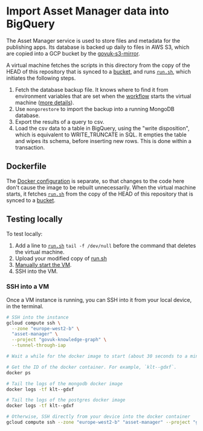 # Import Asset Manager data into BigQuery

The Asset Manager service is used to store files and metadata for the publishing apps. Its database is backed up daily to files in AWS S3, which are copied into a GCP bucket by the [govuk-s3-mirror][govuk-s3-mirror].

A virtual machine fetches the scripts in this directory from the copy of the HEAD of this repository that is synced to a [bucket][bucket], and runs [`run.sh`][run.sh], which initiates the following steps.

1. Fetch the database backup file. It knows where to find it from environment variables that are set when the [workflow][workflow-terraform] starts the virtual machine ([more details][docker]).
2. Use `mongorestore` to import the backup into a running MongoDB database.
3. Export the results of a query to csv.
4. Load the csv data to a table in BigQuery, using the "write disposition", which is equivalent to WRITE_TRUNCATE in SQL. It empties the table and wipes its schema, before inserting new rows. This is done within a transaction.

## Dockerfile

The [Docker configuration][docker] is separate, so that changes to the code here don't cause the image to be rebuilt unnecessarily.  When the virtual machine starts, it fetches [`run.sh`][run.sh] from the copy of the HEAD of this repository that is synced to a [bucket][bucket].

## Testing locally

To test locally:

1. Add a line to [`run.sh`][run.sh] `tail -f /dev/null` before the command that deletes the virtual machine.
2. Upload your modified copy of [run.sh]
3. [Manually start the VM][docker-readme].
4. SSH into the VM.

### SSH into a VM

Once a VM instance is running, you can SSH into it from your local device, in the
terminal.

```sh
# SSH into the instance
gcloud compute ssh \
  --zone "europe-west2-b" \
  "asset-manager" \
  --project "govuk-knowledge-graph" \
  --tunnel-through-iap

# Wait a while for the docker image to start (about 30 seconds to a minute)

# Get the ID of the docker container. For example, `klt--gdxf`.
docker ps

# Tail the logs of the mongodb docker image
docker logs -tf klt--gdxf

# Tail the logs of the postgres docker image
docker logs -tf klt--gdxf

# Otherwise, SSH directly from your device into the docker container
gcloud compute ssh --zone "europe-west2-b" "asset-manager" --project "govuk-knowledge-graph" -- container "klt--gdxf"
```

[govuk-s3-mirror]: https://github.com/alphagov/govuk-s3-mirror
[bucket]: https://console.cloud.google.com/storage/browser/govuk-knowledge-graph-repository
[docker]: ../../docker/asset-manager
[docker-readme]: ../../docker/asset-manager/README.md
[run.sh]: ./run.sh
[workflow-terraform]: ../../terraform/workflows/govuk-database-backups.yaml
